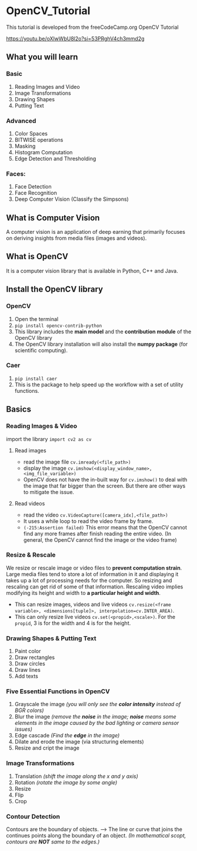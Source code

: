 # OpenCV_Tutorial

This tutorial is developed from the
freeCodeCamp.org OpenCV Tutorial

https://youtu.be/oXlwWbU8l2o?si=53PRghV4ch3mmd2g

## What you will learn

### Basic

1. Reading Images and Video
2. Image Transformations
3. Drawing Shapes
4. Putting Text

### Advanced

1. Color Spaces
2. BITWISE operations
3. Masking
4. Histogram Computation
5. Edge Detection and Thresholding

### Faces:

1. Face Detection
2. Face Recognition
3. Deep Computer Vision (Classify the Simpsons)

## What is Computer Vision

A computer vision is an application of deep
earning that primarily focuses on deriving
insights from media files (images and videos).

## What is OpenCV

It is a computer vision library that is available
in Python, C++ and Java.

## Install the OpenCV library

### OpenCV

1. Open the terminal
2. ```pip install opencv-contrib-python```
3. This library includes the **main model** and the **contribution module** of the OpenCV library
4. The OpenCV library installation will also install the **numpy package** (for scientific computing).

### Caer

1. ```pip install caer```
2. This is the package to help speed up the workflow with a set of utility functions.

## Basics

### Reading Images & Video

import the library ```import cv2 as cv```

1. Read images
    * read the image file ```cv.imready(<file_path>)```
    * display the image ```cv.imshow(<display_window_name>,<img_file_variable>)```
    * OpenCV does not have the in-built way for ```cv.imshow()``` to deal with the image that far bigger than the
      screen. But there are other ways to mitigate the issue.

2. Read videos
    * read the video ```cv.VideoCapture([camera_idx],<file_path>)```
    * It uses a while loop to read the video frame by frame.
    * ```(-215:Assertion failed)``` This error means that the OpenCV cannot find any more frames after finish reading
      the entire video. (In general, the OpenCV cannot find the image or the video frame)

### Resize & Rescale

We resize or rescale image or video files to **prevent computation strain**. Large media files tend to store a lot of
information in it and displaying it takes up a lot of processing needs for the computer. So resizing and rescaling can
get rid of some of that information. Rescaling video implies modifying its height and width to **a particular height and
width**.

* This can resize images, videos and live
  videos ```cv.resize(<frame variable>, <dimensions[tuple]>, interpolation=cv.INTER_AREA)```.
* This can only resize live videos ```cv.set(<propid>,<scale>)```. For the ```propid```, 3 is for the width and 4 is for
  the height.

### Drawing Shapes & Putting Text

1. Paint color
2. Draw rectangles
3. Draw circles
4. Draw lines
5. Add texts

### Five Essential Functions in OpenCV

1. Grayscale the image *(you will only see the **color intensity** instead of BGR colors)*
2. Blur the image *(remove the **noise** in the image; **noise** means some elements in the image caused by the bad
   lighting or camera sensor issues)*
3. Edge cascade *(Find the **edge** in the image)*
4. Dilate and erode the image (via structuring elements)
5. Resize and cript the image

### Image Transformations

1. Translation *(shift the image along the x and y axis)*
2. Rotation *(rotate the image by some angle)*
3. Resize
4. Flip
5. Crop

### Contour Detection

Contours are the boundary of objects. --> The line or curve that joins the continues points along the boundary of an
object. *(In mathematical scopt, contours are **NOT** same to the edges.)*